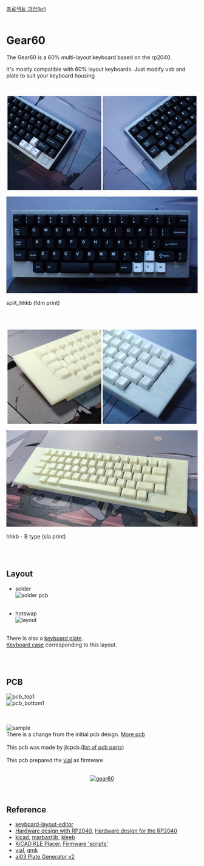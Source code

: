 [프로젝트 과정(kr)](https://blog.naver.com/cosmosalad/223262540878)<br/><br/>


# Gear60<br/>
The Gear60 is a 60% multi-layout keyboard based on the rp2040.
<br/>

It's mostly compatible with 60% layout keyboards. Just modify usb and plate to suit your keyboard housing

<br/>


<p align="center">
  <img src="img/split_hhkb1.jpg" style="width: 49%;"/>
  <img src="img/split_hhkb2.jpg" style="width: 49%;"/>
</p>
<p align="center">
  <img src="img/split_hhkb3.jpg"/>
</p>

split_hhkb (fdm print)



<br/><br/>

<p align="center">
  <img src="img/hhkb1.jpg" style="width: 49%;"/>
  <img src="img/hhkb2.jpg" style="width: 49%;"/>
</p>
<p align="center">
  <img src="img/hhkb3.jpg"/>
</p>

hhkb - B type (sla print)


<br/><br/>



## Layout<br/>

- solder<br/>
![solder pcb](https://github.com/cosmosalad/Gear60/assets/45204109/5dd2d22a-4d9b-4912-a424-3d1e06d655c2)
<br/><br/>

- hotswap<br/>
![layout](https://github.com/cosmosalad/Gear60/assets/45204109/42bbedae-a8ee-4b03-a299-7eabaf489846)
<br/><br/>

There is also a [keyboard plate](https://github.com/cosmosalad/Gear60/tree/main/plate).<br/>
[Keyboard case](https://github.com/cosmosalad/Gear60/tree/main/case) corresponding to this layout.<br/>

<br/><br/>


## PCB<br/>
![pcb_top1](https://github.com/cosmosalad/Gear60/assets/45204109/ababf6b0-ff0b-4079-822c-5c73df947780)<br/>
![pcb_bottom1](https://github.com/cosmosalad/Gear60/assets/45204109/c930ecc1-0982-4478-b921-21c78720b0be)<br/><br/><br/>

![sample](https://github.com/cosmosalad/Gear60/assets/45204109/f2a96a30-09d3-4a4a-b490-d96202257811)<br/>
There is a change from the initial pcb design. [More pcb](https://github.com/cosmosalad/Gear60/tree/main/pcb)<br/><br/>
This pcb was made by jlcpcb.([list of pcb parts](https://github.com/cosmosalad/Gear60/blob/main/pcb/hotswap/part%20list.md))<br/><br/>
This pcb prepared the [vial](https://github.com/cosmosalad/Gear60/tree/main/vial) as firmware<br/><br/>




<p align="center">
  <a href="https://youtube.com/embed/gBcXavTLRE8">
    <img src="http://img.youtube.com/vi/gBcXavTLRE8/0.jpg" alt="gear60">
  </a>
</p>
<br/>


## Reference<br/>
- [keyboard-layout-editor](http://www.keyboard-layout-editor.com/)<br/>
- [Hardware design with RP2040](https://datasheets.raspberrypi.com/rp2040/hardware-design-with-rp2040.pdf?_gl=1*anhmk8*_ga*NTIyODYwMjcuMTcwODI1NDcxMw..*_ga_22FD70LWDS*MTcwODI1NDcxNC4xLjAuMTcwODI1NDcxNC4wLjAuMA..), [Hardware design for the RP2040](https://github.com/Sleepdealr/RP2040-designguide)<br/>
- [kicad](https://www.kicad.org/), [marbastlib](https://github.com/ebastler/marbastlib), [kleeb](https://github.com/crides/kleeb)<br/>
- [KiCAD KLE Placer](https://github.com/zykrah/kicad-kle-placer), [Firmware 'scripts'](https://github.com/zykrah/firmware-scripts)<br/>
- [vial](https://get.vial.today/), [qmk](https://qmk.fm/)<br/>
- [ai03 Plate Generator v2](https://github.com/ai03-2725/yet-another-keyboard-builder)<br/>

